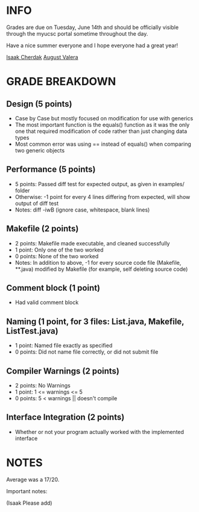 # INFO

Grades are due on Tuesday, June 14th and should be officially visible through the myucsc portal sometime throughout the day.

Have a nice summer everyone and I hope everyone had a great year!

[Isaak Cherdak](icherdak@ucsc.edu)
[August Valera](avalera@ucsc.edu)

# GRADE BREAKDOWN

## Design (5 points)
* Case by Case but mostly focused on modification for use with generics
* The most important function is the equals() function as it was the only one
  that required modification of code rather than just changing data types
* Most common error was using == instead of equals() when comparing two generic objects

## Performance (5 points)
* 5 points: Passed diff test for expected output, as given in examples/ folder
* Otherwise: -1 point for every 4 lines differing from expected, will show
  output of diff test
* Notes: diff -iwB (ignore case, whitespace, blank lines)

## Makefile (2 points)
* 2 points: Makefile made executable, and cleaned successfully
* 1 point: Only one of the two worked
* 0 points: None of the two worked
* Notes: In addition to above, -1 for every source code file (Makefile,
  **.java) modified by Makefile (for example, self deleting source code)

## Comment block (1 point)
* Had valid comment block

## Naming (1 point, for 3 files: List.java, Makefile, ListTest.java)
* 1 point: Named file exactly as specified
* 0 points: Did not name file correctly, or did not submit file

## Compiler Warnings (2 points)
* 2 points: No Warnings
* 1 point: 1 <= warnings <= 5
* 0 points: 5 < warnings || doesn't compile

## Interface Integration (2 points)
* Whether or not your program actually worked with the implemented interface

# NOTES
Average was a 17/20.

Important notes:

(Isaak Please add)
